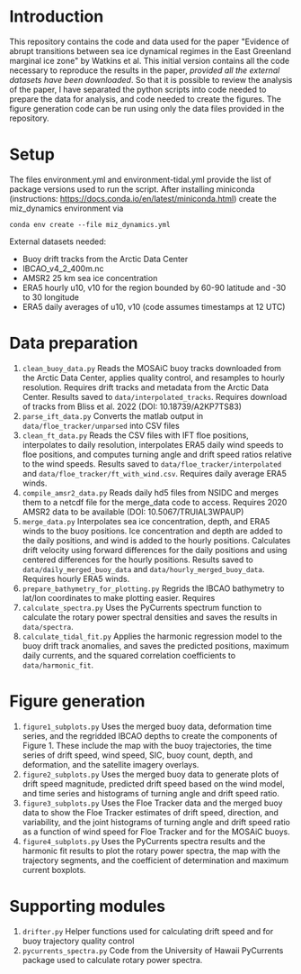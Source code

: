 # Introduction
This repository contains the code and data used for the paper "Evidence of abrupt transitions between sea ice dynamical regimes in the East Greenland marginal ice zone" by Watkins et al. This initial version contains all the code necessary to reproduce the results in the paper, *provided all the external datasets have been downloaded*. So that it is possible to review the analysis of the paper, I have separated the python scripts into code needed to prepare the data for analysis, and code needed to create the figures. The figure generation code can be run using only the data files provided in the repository. 

# Setup
The files environment.yml and environment-tidal.yml provide the list of package versions used to run the script. After installing miniconda (instructions: https://docs.conda.io/en/latest/miniconda.html) create the miz_dynamics environment via

`conda env create --file miz_dynamics.yml`

External datasets needed:
- Buoy drift tracks from the Arctic Data Center
- IBCAO_v4_2_400m.nc
- AMSR2 25 km sea ice concentration
- ERA5 hourly u10, v10 for the region bounded by 60-90 latitude and -30 to 30 longitude
- ERA5 daily averages of u10, v10 (code assumes timestamps at 12 UTC)

# Data preparation
1. `clean_buoy_data.py` Reads the MOSAiC buoy tracks downloaded from the Arctic Data Center, applies quality control, and resamples to hourly resolution. Requires drift tracks and metadata from the Arctic Data Center. Results saved to `data/interpolated_tracks`. Requires download of tracks from Bliss et al. 2022 (DOI: 10.18739/A2KP7TS83)
2. `parse_ift_data.py` Converts the matlab output in `data/floe_tracker/unparsed` into CSV files
3. `clean_ft_data.py` Reads the CSV files with IFT floe positions, interpolates to daily resolution, interpolates ERA5 daily wind speeds to floe positions, and computes turning angle and drift speed ratios relative to the wind speeds. Results saved to `data/floe_tracker/interpolated` and `data/floe_tracker/ft_with_wind.csv`. Requires daily average ERA5 winds. 
4. `compile_amsr2_data.py` Reads daily hd5 files from NSIDC and merges them to a netcdf file for the merge_data code to access. Requires 2020 AMSR2 data to be available (DOI: 10.5067/TRUIAL3WPAUP) 
5. `merge_data.py` Interpolates sea ice concentration, depth, and ERA5 winds to the buoy positions. Ice concentration and depth are added to the daily positions, and wind is added to the hourly positions. Calculates drift velocity using forward differences for the daily positions and using centered differences for the hourly positions. Results saved to `data/daily_merged_buoy_data` and `data/hourly_merged_buoy_data`. Requires hourly ERA5 winds.
5. `prepare_bathymetry_for_plotting.py` Regrids the IBCAO bathymetry to lat/lon coordinates to make plotting easier. Requires 
6. `calculate_spectra.py` Uses the PyCurrents spectrum function to calculate the rotary power spectral densities and saves the results in `data/spectra`.
7. `calculate_tidal_fit.py` Applies the harmonic regression model to the buoy drift track anomalies, and saves the predicted positions, maximum daily currents, and the squared correlation coefficients to `data/harmonic_fit`.

# Figure generation
1. `figure1_subplots.py` Uses the merged buoy data, deformation time series, and the regridded IBCAO depths to create the components of Figure 1. These include the map with the buoy trajectories, the time series of drift speed, wind speed, SIC, buoy count, depth, and deformation, and the satellite imagery overlays.
2. `figure2_subplots.py` Uses the merged buoy data to generate plots of drift speed magnitude, predicted drift speed based on the wind model, and time series and histograms of turning angle and drift speed ratio.
3. `figure3_subplots.py` Uses the Floe Tracker data and the merged buoy data to show the Floe Tracker estimates of drift speed, direction, and variability, and the joint histograms of turning angle and drift speed ratio as a function of wind speed for Floe Tracker and for the MOSAiC buoys.
4. `figure4_subplots.py` Uses the PyCurrents spectra results and the harmonic fit results to plot the rotary power spectra, the map with the trajectory segments, and the coefficient of determination and maximum current boxplots.

# Supporting modules
1. `drifter.py` Helper functions used for calculating drift speed and for buoy trajectory quality control
2. `pycurrents_spectra.py` Code from the University of Hawaii PyCurrents package used to calculate rotary power spectra.

